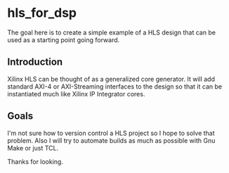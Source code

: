 # hls_for_dsp
The goal here is to create a simple example of a HLS design that can be used as a starting point going forward.

## Introduction
Xilinx HLS can be thought of as a generalized core generator.  It will add standard AXI-4 or AXI-Streaming interfaces to the design so that it can be instantiated much like Xilinx IP Integrator cores.

## Goals
I'm not sure how to version control a HLS project so I hope to solve that problem. Also I will try to automate builds as much as possible with Gnu Make or just TCL.

Thanks for looking.


